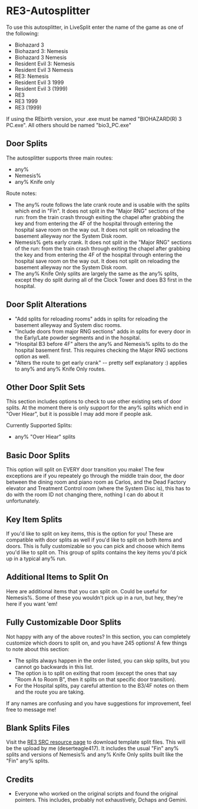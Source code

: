 # RE3-Autosplitter

To use this autosplitter, in LiveSplit enter the name of the game as one of the following:
* Biohazard 3
* Biohazard 3: Nemesis
* Biohazard 3 Nemesis
* Resident Evil 3: Nemesis
* Resident Evil 3 Nemesis
* RE3: Nemesis
* Resident Evil 3 1999
* Resident Evil 3 (1999)
* RE3
* RE3 1999
* RE3 (1999)

If using the REbirth version, your .exe must be named "BIOHAZARD(R) 3 PC.exe". All others should be named "bio3_PC.exe"

## Door Splits

The autosplitter supports three main routes:
* any%
* Nemesis%
* any% Knife only

Route notes:
* The any% route follows the late crank route and is usable with the splits which end in "Fin". It does not split in the "Major RNG" sections of the run: from the train crash through exiting the chapel after grabbing the key and from entering the 4F of the hospital through entering the hospital save room on the way out. It does not split on reloading the basement alleyway nor the System Disk room.
* Nemesis% gets early crank. It does not split in the "Major RNG" sections of the run: from the train crash through exiting the chapel after grabbing the key and from entering the 4F of the hospital through entering the hospital save room on the way out. It does not split on reloading the basement alleyway nor the System Disk room.
* The any% Knife Only splits are largely the same as the any% splits, except they do split during all of the Clock Tower and does B3 first in the hospital.

## Door Split Alterations
* "Add splits for reloading rooms" adds in splits for reloading the basement alleyway and System disc rooms.
* "Include doors from major RNG sections" adds in splits for every door in the Early/Late powder segments and in the hospital.
* "Hospital B3 before 4F" alters the any% and Nemesis% splits to do the hospital basement first. This requires checking the Major RNG sections option as well.
* "Alters the route to get early crank" -- pretty self explanatory :) applies to any% and any% Knife Only routes.

## Other Door Split Sets

This section includes options to check to use other existing sets of door splits. At the moment there is only support for the any% splits which end in "Over Hiear", but it is possible I may add more if people ask.

Currently Supported Splits:
* any% "Over Hiear" splits

## Basic Door Splits

This option will split on EVERY door transition you make! The few exceptions are if you repeately go through the middle train door, the door between the dining room and piano room as Carlos, and the Dead Factory elevator and Treatment Control room (where the System Disc is), this has to do with the room ID not changing there, nothing I can do about it unfortunately.

## Key Item Splits

If you'd like to split on key items, this is the option for you! These are compatible with door splits as well if you'd like to split on both items and doors. This is fully customizable so you can pick and choose which items you'd like to split on. This group of splits contains the key items you'd pick up in a typical any% run.

## Additional Items to Split On

Here are additional items that you can split on. Could be useful for Nemesis%. Some of these you wouldn't pick up in a run, but hey, they're here if you want 'em!

## Fully Customizable Door Splits

Not happy with any of the above routes? In this section, you can completely customize which doors to split on, and you have 245 options! A few things to note about this section:
* The splits always happen in the order listed, you can skip splits, but you cannot go backwards in this list.
* The option is to split on exiting that room (except the ones that say "Room A to Room B", then it splits on that specific door transition).
* For the Hospital splits, pay careful attention to the B3/4F notes on them and the route you are taking.

If any names are confusing and you have suggestions for improvement, feel free to message me!

## Blank Splits Files

Visit the [RE3 SRC resource page](https://www.speedrun.com/re3/resources) to download template split files. This will be the upload by me (deserteagle417). It includes the usual "Fin" any% splits and versions of Nemesis% and any% Knife Only splits built like the "Fin" any% splits.

## Credits
* Everyone who worked on the original scripts and found the original pointers. This includes, probably not exhaustively, Dchaps and Gemini.
